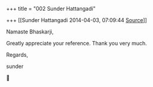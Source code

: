 +++
title = "002 Sunder Hattangadi"

+++
[[Sunder Hattangadi	2014-04-03, 07:09:44 [Source](https://groups.google.com/g/samskrita/c/5_pFIstiR90)]]



Namaste Bhaskarji,

  

 Greatly appreciate your reference. Thank you very much.

  

  

Regards,

  

sunder



